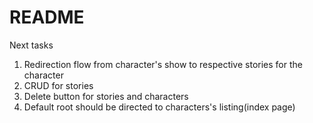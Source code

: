# README

Next tasks

1. Redirection flow
  from character's show to respective stories for the character
2. CRUD for stories
3. Delete button for stories and characters
4. Default root should be directed to characters's listing(index page)
